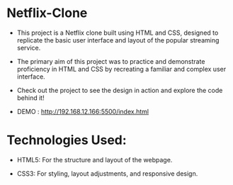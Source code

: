 # Netflix-Clone
- This project is a Netflix clone built using HTML and CSS, designed to replicate the basic user interface and layout of the popular streaming service.
- The primary aim of this project was to practice and demonstrate proficiency in HTML and CSS by recreating a familiar and complex user interface.

- Check out the project to see the design in action and explore the code behind it!
-  DEMO : http://192.168.12.166:5500/index.html

# Technologies Used:

- HTML5: For the structure and layout of the webpage.

- CSS3: For styling, layout adjustments, and responsive design.





